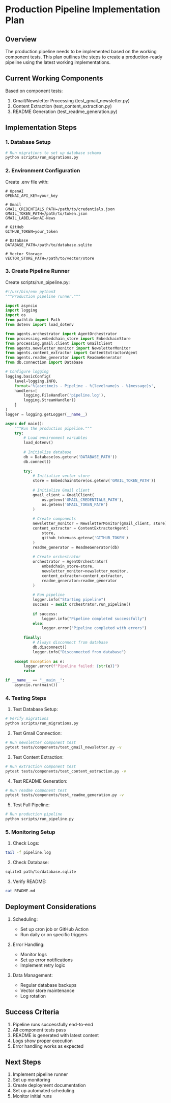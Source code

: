 # Production Pipeline Implementation Plan

## Overview
The production pipeline needs to be implemented based on the working component tests. This plan outlines the steps to create a production-ready pipeline using the latest working implementations.

## Current Working Components
Based on component tests:
1. Gmail/Newsletter Processing (test_gmail_newsletter.py)
2. Content Extraction (test_content_extraction.py)
3. README Generation (test_readme_generation.py)

## Implementation Steps

### 1. Database Setup
```bash
# Run migrations to set up database schema
python scripts/run_migrations.py
```

### 2. Environment Configuration
Create .env file with:
```env
# OpenAI
OPENAI_API_KEY=your_key

# Gmail
GMAIL_CREDENTIALS_PATH=/path/to/credentials.json
GMAIL_TOKEN_PATH=/path/to/token.json
GMAIL_LABEL=GenAI-News

# GitHub
GITHUB_TOKEN=your_token

# Database
DATABASE_PATH=/path/to/database.sqlite

# Vector Storage
VECTOR_STORE_PATH=/path/to/vector/store
```

### 3. Create Pipeline Runner
Create scripts/run_pipeline.py:

```python
#!/usr/bin/env python3
"""Production pipeline runner."""

import asyncio
import logging
import os
from pathlib import Path
from dotenv import load_dotenv

from agents.orchestrator import AgentOrchestrator
from processing.embedchain_store import EmbedchainStore
from processing.gmail.client import GmailClient
from agents.newsletter_monitor import NewsletterMonitor
from agents.content_extractor import ContentExtractorAgent
from agents.readme_generator import ReadmeGenerator
from db.connection import Database

# Configure logging
logging.basicConfig(
    level=logging.INFO,
    format='%(asctime)s - Pipeline - %(levelname)s - %(message)s',
    handlers=[
        logging.FileHandler('pipeline.log'),
        logging.StreamHandler()
    ]
)
logger = logging.getLogger(__name__)

async def main():
    """Run the production pipeline."""
    try:
        # Load environment variables
        load_dotenv()
        
        # Initialize database
        db = Database(os.getenv('DATABASE_PATH'))
        db.connect()
        
        try:
            # Initialize vector store
            store = EmbedchainStore(os.getenv('GMAIL_TOKEN_PATH'))
            
            # Initialize Gmail client
            gmail_client = GmailClient(
                os.getenv('GMAIL_CREDENTIALS_PATH'),
                os.getenv('GMAIL_TOKEN_PATH')
            )
            
            # Create components
            newsletter_monitor = NewsletterMonitor(gmail_client, store)
            content_extractor = ContentExtractorAgent(
                store,
                github_token=os.getenv('GITHUB_TOKEN')
            )
            readme_generator = ReadmeGenerator(db)
            
            # Create orchestrator
            orchestrator = AgentOrchestrator(
                embedchain_store=store,
                newsletter_monitor=newsletter_monitor,
                content_extractor=content_extractor,
                readme_generator=readme_generator
            )
            
            # Run pipeline
            logger.info("Starting pipeline")
            success = await orchestrator.run_pipeline()
            
            if success:
                logger.info("Pipeline completed successfully")
            else:
                logger.error("Pipeline completed with errors")
                
        finally:
            # Always disconnect from database
            db.disconnect()
            logger.info("Disconnected from database")
            
    except Exception as e:
        logger.error(f"Pipeline failed: {str(e)}")
        raise

if __name__ == "__main__":
    asyncio.run(main())
```

### 4. Testing Steps

1. Test Database Setup:
```bash
# Verify migrations
python scripts/run_migrations.py
```

2. Test Gmail Connection:
```bash
# Run newsletter component test
pytest tests/components/test_gmail_newsletter.py -v
```

3. Test Content Extraction:
```bash
# Run extraction component test
pytest tests/components/test_content_extraction.py -v
```

4. Test README Generation:
```bash
# Run readme component test
pytest tests/components/test_readme_generation.py -v
```

5. Test Full Pipeline:
```bash
# Run production pipeline
python scripts/run_pipeline.py
```

### 5. Monitoring Setup

1. Check Logs:
```bash
tail -f pipeline.log
```

2. Check Database:
```bash
sqlite3 path/to/database.sqlite
```

3. Verify README:
```bash
cat README.md
```

## Deployment Considerations

1. Scheduling:
   - Set up cron job or GitHub Action
   - Run daily or on specific triggers

2. Error Handling:
   - Monitor logs
   - Set up error notifications
   - Implement retry logic

3. Data Management:
   - Regular database backups
   - Vector store maintenance
   - Log rotation

## Success Criteria

1. Pipeline runs successfully end-to-end
2. All component tests pass
3. README is generated with latest content
4. Logs show proper execution
5. Error handling works as expected

## Next Steps

1. Implement pipeline runner
2. Set up monitoring
3. Create deployment documentation
4. Set up automated scheduling
5. Monitor initial runs
